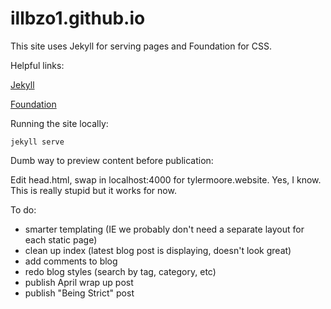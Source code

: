 # illbzo1.github.io
This site uses Jekyll for serving pages and Foundation for CSS.

Helpful links:

[Jekyll](http://jekyllrb.com/)

[Foundation](http://foundation.zurb.com/)

Running the site locally:

    jekyll serve

Dumb way to preview content before publication:

  Edit head.html, swap in localhost:4000 for tylermoore.website. Yes, I know. This is really stupid but it works for now.

To do:

* smarter templating (IE we probably don't need a separate layout for each static page)
* clean up index (latest blog post is displaying, doesn't look great)
* add comments to blog
* redo blog styles (search by tag, category, etc)
* publish April wrap up post
* publish "Being Strict" post